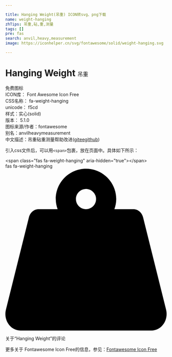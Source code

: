 ```yaml
---

title: Hanging Weight(吊重) ICON转svg、png下载
name: weight-hanging
zhTips: 吊重,砧,重,测量
tags: []
pre: fas
search: anvil,heavy,measurement
image: https://iconhelper.cn/svg/fontawesome/solid/weight-hanging.svg

---
```


# Hanging Weight  <small style="font-size: 60%;font-weight: 100">吊重</small>


<div class="detail-page">
<p>
<span><span class="badge-success badge">免费图标</span> </span>
<br/>
<span>
ICON库：
<span class="badge-secondary badge">Font Awesome Icon Free</span> 
</span>
<br/>
<span>
CSS名称：
<span class="badge-secondary badge">fa-weight-hanging</span> 
</span>
<br/>
<span>
unicode：
<span class="badge-secondary badge">f5cd</span> 
<copy-btn content='f5cd' btn-title=""></copy-btn>
<copy-btn :content='String.fromCodePoint(parseInt("f5cd", 16))' btn-title="复制U"></copy-btn>
</span><br/><span>样式：<span class="badge-light badge">实心(solid)</span></span>
<br/>
<span>
版本：
<span class="badge-secondary badge">5.1.0</span> 
</span>
<br/>
<span>图标来源/作者：<span class="badge-light badge">fontawesome</span></span> 
<br/>
<span>别名：<span class="badge-light badge">anvil</span><span class="badge-light badge">heavy</span><span class="badge-light badge">measurement</span></span><br/><span class="zh-detail">中文描述：<span class="badge-primary badge">吊重</span><span class="badge-primary badge">砧</span><span class="badge-primary badge">重</span><span class="badge-primary badge">测量</span><span class="help-link"><span>帮助改进</span>(<a href="https://gitee.com/liuwave/icon-helper/edit/master/json/fontawesome/solid/weight-hanging.json" target="_blank" rel="noopener noreferrer">gitee</a><a href="https://github.com/liuwave/icon-helper/edit/master/json/fontawesome/solid/weight-hanging.json" target="_blank" rel="noopener noreferrer">github</a></span>)</span><br/>
</p>
</div>
<div class="alert alert-dark">
  <i class="fas fa-weight-hanging fa-xs"></i>
  <i class="fas fa-weight-hanging fa-sm"></i>
  <i class="fas fa-weight-hanging fa-lg"></i>
  <i class="fas fa-weight-hanging fa-2x"></i>
  <i class="fas fa-weight-hanging fa-3x"></i>
  <i class="fas fa-weight-hanging fa-5x"></i>
  <i class="fas fa-weight-hanging fa-7x"></i>
</div>
<div>
  <p>引入css文件后，可以用<code>&lt;span&gt;</code>包裹，放在页面中。具体如下所示：    
  </p>
  <div class="alert alert-primary" style="font-size: 14px">
    &lt;span class="fas fa-weight-hanging" aria-hidden="true"&gt;&lt;/span&gt;
    <copy-btn content='<span class="fas fa-weight-hanging" aria-hidden="true"></span>'></copy-btn>
  </div>
  <div class="alert alert-secondary">
    <i class="fas fa-weight-hanging"
    style="font-size: 24px"
    aria-hidden="true"></i> fas fa-weight-hanging
    <copy-btn content="fas fa-weight-hanging" btn-title="复制图标名称"></copy-btn>
  </div>
</div>
<div id="svg" class="svg-wrap">
<svg xmlns="http://www.w3.org/2000/svg" viewBox="0 0 512 512"><path d="M510.28 445.86l-73.03-292.13c-3.8-15.19-16.44-25.72-30.87-25.72h-60.25c3.57-10.05 5.88-20.72 5.88-32 0-53.02-42.98-96-96-96s-96 42.98-96 96c0 11.28 2.3 21.95 5.88 32h-60.25c-14.43 0-27.08 10.54-30.87 25.72L1.72 445.86C-6.61 479.17 16.38 512 48.03 512h415.95c31.64 0 54.63-32.83 46.3-66.14zM256 128c-17.64 0-32-14.36-32-32s14.36-32 32-32 32 14.36 32 32-14.36 32-32 32z"/></svg>
</div>
<detail full-name='fa-weight-hanging'></detail>

<Vssue title="关于“Hanging Weight”的评论" >关于“Hanging Weight”的评论</Vssue>
    
<div><p>更多关于  Fontawesome Icon Free的信息，参见：<a target="_blank" href="https://iconhelper.cn/fontawesome.html">Fontawesome Icon Free</a>
</p></div>
